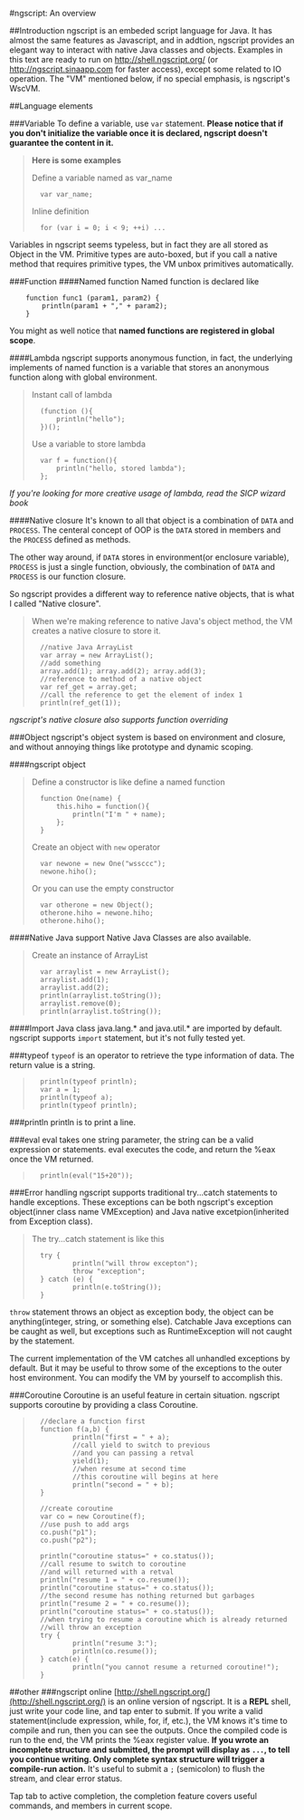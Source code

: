 #ngscript: An overview

##Introduction
ngscript is an embeded script language for Java. It has almost the same features as Javascript, and in addtion, ngscript provides an elegant way to interact with native Java classes and objects. 
Examples in this text are ready to run on http://shell.ngscript.org/ (or http://ngscript.sinaapp.com for faster access), except some related to IO operation.
The "VM" mentioned below, if no special emphasis, is ngscript's WscVM.

##Language elements

###Variable
To define a variable, use `var` statement. 
**Please notice that if you don't initialize the variable once it is declared, ngscript doesn't guarantee the content in it.**

>**Here is some examples**
>
>Define a variable named as var_name
>
>       var var_name;
>
>Inline definition
>
>       for (var i = 0; i < 9; ++i) ...

Variables in ngscript seems typeless, but in fact they are all stored as Object in the VM. 
Primitive types are auto-boxed, but if you call a native method that requires primitive types, the VM unbox primitives automatically.

###Function
####Named function
Named function is declared like

        function func1 (param1, param2) {
            println(param1 + "," + param2);
        }
        
You might as well notice that **named functions are registered in global scope**.

####Lambda
ngscript supports anonymous function, in fact, the underlying implements of named function is a variable that stores an anonymous function along with global environment.

>Instant call of lambda
>
>       (function (){
>           println("hello");
>       })();
>
>Use a variable to store lambda
>
>       var f = function(){
>           println("hello, stored lambda");
>       };
>

*If you're looking for more creative usage of lambda, read the SICP wizard book*

####Native closure
It's known to all that object is a combination of `DATA` and `PROCESS`. The centeral concept of OOP is the `DATA` stored in members and the `PROCESS` defined as methods. 

The other way around, if `DATA` stores in environment(or enclosure variable), `PROCESS` is just a single function, obviously, the combination of `DATA` and `PROCESS` is our function closure.

So ngscript provides a different way to reference native objects, that is what I called "Native closure".

>When we're making reference to native Java's object method, the VM creates a native closure to store it.
>
>       //native Java ArrayList
>       var array = new ArrayList();
>       //add something
>       array.add(1); array.add(2); array.add(3);
>       //reference to method of a native object
>       var ref_get = array.get;
>       //call the reference to get the element of index 1
>       println(ref_get(1));

*ngscript's native closure also supports function overriding*

###Object
ngscript's object system is based on environment and closure, and without annoying things like prototype and dynamic scoping.

####ngscript object
>Define a constructor is like define a named function
>
>       function One(name) {
>           this.hiho = function(){
>               println("I'm " + name);
>           };
>       }
>
>Create an object with `new` operator
>
>       var newone = new One("wssccc");
>       newone.hiho();
>
>Or you can use the empty constructor 
>
>       var otherone = new Object();
>       otherone.hiho = newone.hiho;
>       otherone.hiho();

####Native Java support
Native Java Classes are also available.
>Create an instance of ArrayList
>
>       var arraylist = new ArrayList();
>       arraylist.add(1);
>       arraylist.add(2);
>       println(arraylist.toString());
>       arraylist.remove(0);
>       println(arraylist.toString());
>

####Import Java class
java.lang.\* and java.util.\* are imported by default.
ngscript supports `import` statement, but it's not fully tested yet.

###typeof
`typeof` is an operator to retrieve the type information of data. The return value is a string.
>
>       println(typeof println);
>       var a = 1;
>       println(typeof a);
>       println(typeof println);

###println
println is to print a line.

###eval
eval takes one string parameter, the string can be a valid expression or statements. 
eval executes the code, and return the %eax once the VM returned.
>
>       println(eval("15+20"));
>

###Error handling
ngscript supports traditional try...catch statements to handle exceptions. These exceptions can be both ngscript's exception object(inner class name VMException) and Java native excetpion(inherited from Exception class).

>The try...catch statement is like this
>
>       try {
>               println("will throw excepton");
>               throw "exception";
>       } catch (e) {
>               println(e.toString());
>       }

`throw` statement throws an object as exception body, the object can be anything(integer, string, or something else).
Catchable Java exceptions can be caught as well, but exceptions such as RuntimeException will not caught by the statement.

The current implementation of the VM catches all unhandled exceptions by default. But it may be useful to throw some of the exceptions to the outer host environment. You can modify the VM by yourself to accomplish this.

###Coroutine
Coroutine is an useful feature in certain situation. ngscript supports coroutine by providing a class Coroutine.
>
>       //declare a function first
>       function f(a,b) {
>               println("first = " + a);
>               //call yield to switch to previous
>               //and you can passing a retval
>               yield(1); 
>               //when resume at second time
>               //this coroutine will begins at here
>               println("second = " + b);
>       }
>
>       //create coroutine
>       var co = new Coroutine(f); 
>       //use push to add args
>       co.push("p1");
>       co.push("p2");
>
>       println("coroutine status=" + co.status());
>       //call resume to switch to coroutine
>       //and will returned with a retval
>       println("resume 1 = " + co.resume());
>       println("coroutine status=" + co.status());
>       //the second resume has nothing returned but garbages
>       println("resume 2 = " + co.resume());
>       println("coroutine status=" + co.status());
>       //when trying to resume a coroutine which is already returned
>       //will throw an exception
>       try {
>               println("resume 3:");
>               println(co.resume());
>       } catch(e) {
>               println("you cannot resume a returned coroutine!");
>       }
>

##other
###ngscript online
[http://shell.ngscript.org/](http://shell.ngscript.org/) is an online version of ngscript.
It is a **REPL** shell, just write your code line, and tap enter to submit.
If you write a valid statement(include expression, while, for, if, etc.), the VM knows it's time to compile and run, then you can see the outputs. Once the compiled code is run to the end, the VM prints the %eax register value.
**If you wrote an incomplete structure and submitted, the prompt will display as `...`, to tell you continue writing. Only complete syntax structure will trigger a compile-run action.**
It's useful to submit a `;` (semicolon) to flush the stream, and clear error status.

Tap tab to active completion, the completion feature covers useful commands, and members in current scope.

